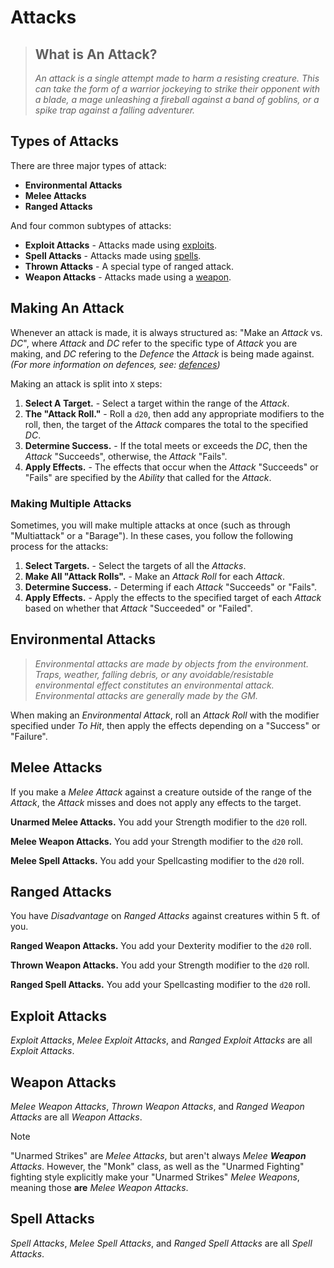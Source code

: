 # Attacks

> ## What is An Attack?
>
> *An attack is a single attempt made to harm a resisting creature. This can take the form of a warrior jockeying to strike their opponent with a blade, a mage unleashing a fireball against a band of goblins, or a spike trap against a falling adventurer.*

## Types of Attacks

There are three major types of attack:
* **Environmental Attacks**
* **Melee Attacks**
* **Ranged Attacks**

And four common subtypes of attacks:
* **Exploit Attacks** - Attacks made using [exploits].
* **Spell Attacks** - Attacks made using [spells].
* **Thrown Attacks** - A special type of ranged attack.
* **Weapon Attacks** - Attacks made using a [weapon].

## Making An Attack

Whenever an attack is made, it is always structured as: "Make an *Attack* vs. *DC*", where *Attack* and *DC* refer to the specific type of *Attack* you are making, and *DC* refering to the *Defence* the *Attack* is being made against. *(For more information on defences, see: [defences])*

Making an attack is split into `X` steps:
1. **Select A Target.** - Select a target within the range of the *Attack*.
2. **The "Attack Roll."** - Roll a `d20`, then add any appropriate modifiers to the roll, then, the target of the *Attack* compares the total to the specified *DC*.
3. **Determine Success.** - If the total meets or exceeds the *DC*, then the *Attack* "Succeeds", otherwise, the *Attack* "Fails".
4. **Apply Effects.** - The effects that occur when the *Attack* "Succeeds" or "Fails" are specified by the *Ability* that called for the *Attack*.

### Making Multiple Attacks

Sometimes, you will make multiple attacks at once (such as through "Multiattack" or a "Barage"). In these cases, you follow the following process for the attacks:
1. **Select Targets.** - Select the targets of all the *Attacks*.
2. **Make All "Attack Rolls".** - Make an *Attack Roll* for each *Attack*.
3. **Determine Success.** - Determing if each *Attack* "Succeeds" or "Fails".
4. **Apply Effects.** - Apply the effects to the specified target of each *Attack* based on whether that *Attack* "Succeeded" or "Failed".

## Environmental Attacks

> *Environmental attacks are made by objects from the environment. Traps, weather, falling debris, or any avoidable/resistable environmental effect constitutes an environmental attack. Environmental attacks are generally made by the GM.*

When making an *Environmental Attack*, roll an *Attack Roll* with the modifier specified under *To Hit*, then apply the effects depending on a "Success" or "Failure".

## Melee Attacks

If you make a *Melee Attack* against a creature outside of the range of the *Attack*, the *Attack* misses and does not apply any effects to the target.

**Unarmed Melee Attacks.** You add your Strength modifier to the `d20` roll.

**Melee Weapon Attacks.** You add your Strength modifier to the `d20` roll.

**Melee Spell Attacks.** You add your Spellcasting modifier to the `d20` roll.

## Ranged Attacks

You have *Disadvantage* on *Ranged Attacks* against creatures within 5 ft. of you.

**Ranged Weapon Attacks.** You add your Dexterity modifier to the `d20` roll.

**Thrown Weapon Attacks.** You add your Strength modifier to the `d20` roll.

**Ranged Spell Attacks.** You add your Spellcasting modifier to the `d20` roll.

## Exploit Attacks

*Exploit Attacks*, *Melee Exploit Attacks*, and *Ranged Exploit Attacks* are all *Exploit Attacks*.

## Weapon Attacks

*Melee Weapon Attacks*, *Thrown Weapon Attacks*, and *Ranged Weapon Attacks* are all *Weapon Attacks*.

> [!NOTE]
>
> "Unarmed Strikes" are *Melee Attacks*, but aren't always *Melee **Weapon** Attacks*. However, the "Monk" class, as well as the "Unarmed Fighting" fighting style explicitly make your "Unarmed Strikes" *Melee Weapons*, meaning those **are** *Melee Weapon Attacks*.

## Spell Attacks

*Spell Attacks*, *Melee Spell Attacks*, and *Ranged Spell Attacks* are all *Spell Attacks*.

<!-- links. -->

[defences]: ./Defences.md
[exploits]: ../../Attributes%20&%20Abilities/Exploits/Exploits.md
[spells]: ../../Attributes%20&%20Abilities/Spellcasting/Spellcasting.md
[weapon]: ../../Skills,%20Weapons,%20&%20Tools/Weapons.md
